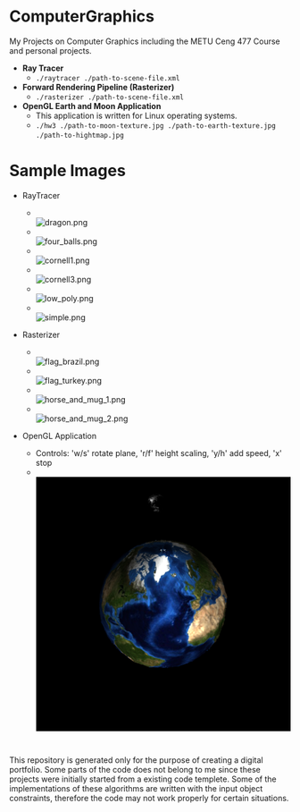 # ComputerGraphics
My Projects on Computer Graphics including the METU Ceng 477 Course and personal projects.

  + **Ray Tracer**
    + `./raytracer ./path-to-scene-file.xml`
  + **Forward Rendering Pipeline (Rasterizer)**
    + `./rasterizer ./path-to-scene-file.xml`
  + **OpenGL Earth and Moon Application**
    + This application is written for Linux operating systems.
    + `./hw3 ./path-to-moon-texture.jpg ./path-to-earth-texture.jpg ./path-to-hightmap.jpg`

#
# Sample Images
  + RayTracer
    +  \
      ![dragon.png](/images/rt_dragon.png)
    +  \
      ![four_balls.png](/images/rt_four_balls.png)
    +  \
      ![cornell1.png](/images/rt_cornell_1.png)
    +  \
      ![cornell3.png](/images/rt_cornell_3.png)
    +  \
      ![low_poly.png](/images/rt_low_poly.png)
    +  \
      ![simple.png](/images/rt_simple.png)

  + Rasterizer
    +  \
      ![flag_brazil.png](/images/frp_flag_brazil.png)
    +  \
      ![flag_turkey.png](/images/frp_flag_turkey.png)
    +  \
      ![horse_and_mug_1.png](/images/frp_horse_and_mug_1.png)
    +  \
      ![horse_and_mug_2.png](/images/frp_horse_and_mug_2.png)      

  + OpenGL Application
    + Controls: 'w/s' rotate plane, 'r/f' height scaling, 'y/h' add speed, 'x' stop
    +  \
      ![hw3.png](/images/hw3.png)


#
This repository is generated only for the purpose of creating a digital portfolio. Some parts
of the code does not belong to me since these projects were initially started from a existing
code templete. Some of the implementations of these algorithms are written with the input object
constraints, therefore the code may not work properly for certain situations.
